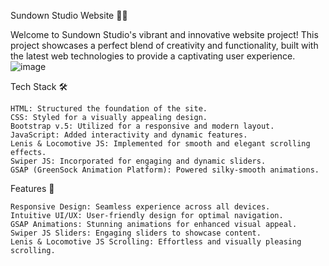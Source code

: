 Sundown Studio Website 🌅✨

Welcome to Sundown Studio's vibrant and innovative website project! This project showcases a perfect blend of creativity and functionality, built with the latest web technologies to provide a captivating user experience.
![image](https://github.com/harshsri24/Sundown_Website/assets/97795223/23f45385-4ce9-4593-a85f-fe69ce7f6740)

Tech Stack 🛠️

    HTML: Structured the foundation of the site.
    CSS: Styled for a visually appealing design.
    Bootstrap v.5: Utilized for a responsive and modern layout.
    JavaScript: Added interactivity and dynamic features.
    Lenis & Locomotive JS: Implemented for smooth and elegant scrolling effects.
    Swiper JS: Incorporated for engaging and dynamic sliders.
    GSAP (GreenSock Animation Platform): Powered silky-smooth animations.

Features 🚀

    Responsive Design: Seamless experience across all devices.
    Intuitive UI/UX: User-friendly design for optimal navigation.
    GSAP Animations: Stunning animations for enhanced visual appeal.
    Swiper JS Sliders: Engaging sliders to showcase content.
    Lenis & Locomotive JS Scrolling: Effortless and visually pleasing scrolling.
